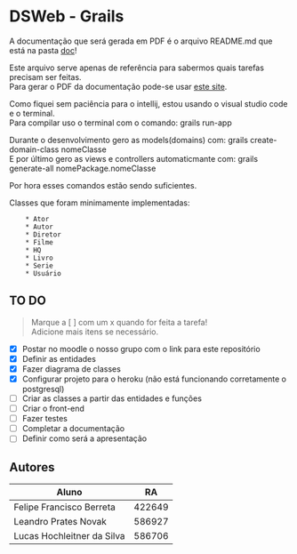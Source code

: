 # DSWeb - Grails  

A documentação que será gerada em PDF é o arquivo README.md que está na pasta [doc](https://github.com/LeandroNovak/dsweb-grails/tree/master/doc)!  

Este arquivo serve apenas de referência para sabermos quais tarefas precisam ser feitas.  
Para gerar o PDF da documentação pode-se usar [este site](http://www.markdowntopdf.com/).  

Como fiquei sem paciência para o intellij, estou usando o visual studio code e o terminal.  
Para compilar uso o terminal com o comando: grails run-app  

Durante o desenvolvimento gero as models(domains) com: grails create-domain-class nomeClasse  
E por último gero as views e controllers automaticmante com: grails generate-all nomePackage.nomeClasse  

Por hora esses comandos estão sendo suficientes.

Classes que foram minimamente implementadas:  
        
        * Ator  
        * Autor  
        * Diretor  
        * Filme  
        * HQ  
        * Livro  
        * Serie  
        * Usuário  

## TO DO  
> Marque a [ ] com um x quando for feita a tarefa!  
> Adicione mais itens se necessário.  

- [x] Postar no moodle o nosso grupo com o link para este repositório  
- [x] Definir as entidades  
- [x] Fazer diagrama de classes  
- [x] Configurar projeto para o heroku (não está funcionando corretamente o postgresql)  
- [ ] Criar as classes a partir das entidades e funções  
- [ ] Criar o front-end  
- [ ] Fazer testes  
- [ ] Completar a documentação  
- [ ] Definir como será a apresentação  

## Autores  

Aluno | RA  
------------ | ------------  
Felipe Francisco Berreta | 422649  
Leandro Prates Novak  | 586927  
Lucas Hochleitner da Silva | 586706  

